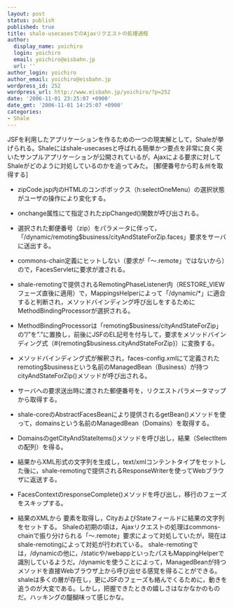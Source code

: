 ```yaml
---
layout: post
status: publish
published: true
title: shale-usecasesでのAjaxリクエストの処理過程
author:
  display_name: yoichiro
  login: yoichiro
  email: yoichiro@eisbahn.jp
  url: ''
author_login: yoichiro
author_email: yoichiro@eisbahn.jp
wordpress_id: 252
wordpress_url: http://www.eisbahn.jp/yoichiro/?p=252
date: '2006-11-01 23:25:07 +0900'
date_gmt: '2006-11-01 14:25:07 +0900'
categories:
- Shale
---
```


JSFを利用したアプリケーションを作るための一つの現実解として，Shaleが挙げられる。Shaleにはshale-usecasesと呼ばれる簡単かつ要点を非常に良く突いたサンプルアプリケーションが公開されているが，Ajaxによる要求に対してShaleがどのように対処しているのかを追ってみた。
[郵便番号から町＆州を取得する]

* zipCode.jsp内のHTMLのコンボボックス（h:selectOneMenu）の選択状態がユーザの操作により変化する。

* onchange属性にて指定されたzipChanged()関数が呼び出される。

* 選択された郵便番号（zip）をパラメータに伴って，「/dynamic/remoting$business/cityAndStateForZip.faces」要求をサーバに送出する。

* commons-chain定義にヒットしない（要求が「〜.remote」ではないから）ので，FacesServletに要求が渡される。

* shale-remotingで提供されるRemotingPhaseListener内（RESTORE_VIEWフェーズ直後に適用）で，MappingsHelperによって「/dynamic/*」に適合すると判断され，メソッドバインディング呼び出しをするためにMethodBindingProcessorが選択される。

* MethodBindingProcessorは「remoting$business/cityAndStateForZip」の”/”を”.”に置換し，前後にJSFのEL記号を付与して，要求をメソッドバインディング式（#{remoting$business.cityAndStateForZip}）に変換する。

* メソッドバインディング式が解釈され，faces-config.xmlにて定義されたremoting$businessという名前のManagedBean（Business）が持つcityAndStateForZip()メソッドが呼び出される。

* サーバへの要求送出時に渡された郵便番号を，リクエストパラメータマップから取得する。

* shale-coreのAbstractFacesBeanにより提供されるgetBean()メソッドを使って，domainsという名前のManagedBean（Domains）を取得する。

* DomainsのgetCityAndStateItems()メソッドを呼び出し，結果（SelectItemの配列）を得る。

* 結果からXML形式の文字列を生成し，text/xmlコンテントタイプをセットした後に，shale-remotingで提供されるResponseWriterを使ってWebブラウザに返送する。

* FacesContextのresponseComplete()メソッドを呼び出し，移行のフェーズをスキップする。

* 結果のXMLから
要素を取得し，CityおよびStateフィールドに結果の文字列をセットする。
Shaleの初期の頃は，Ajaxリクエストの処理はcommons-chainで振り分けられる「〜.remote」要求によって対処していたが，現在はshale-remotingによって対処が行われている。
shale-remotingでは，/dynamicの他に，/staticや/webappといったパスもMappingHelperで識別しているようだ。/dynamicを使うことによって，ManagedBeanが持つメソッドを直接Webブラウザ上から呼び出せる感覚を得ることができる。
shaleは多くの層が存在し，更にJSFのフェーズも絡んでくるために，動きを追うのが大変である。しかし，把握できたときの嬉しさはなかなかのものだ。ハッキングの醍醐味って感じかな。

